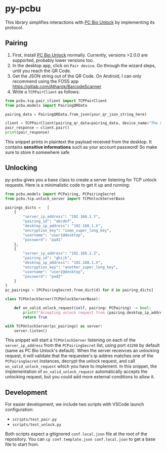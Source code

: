 # py-pcbu

This library simplifies interactions with [PC Bio Unlock](https://github.com/MeisApps/pcbu-desktop) by implementing its protocol.

## Pairing

1. First, install [PC Bio Unlock](https://meis-apps.com/pc-bio-unlock/how-to-install) normally. Currently, versions >2.0.0 are supported, probably lower versions too.
2. In the desktop app, click on `Pair device`. Go through the wizard steps, until you reach the QR Code.
3. Get the JSON string out of the QR Code. On Android, I can only recommend using  the FOSS app https://gitlab.com/Atharok/BarcodeScanner
4. Write a `TCPPairClient` as follows:
```python
from pcbu.tcp.pair_client import TCPPairClient
from pcbu.models import PairingQRData

pairing_data = PairingQRData.from_json(your_qr_json_string_here)

client = TCPPairClient(pairing_qr_data=pairing_data, device_name="The name of the device authorizing unlocks")
pair_response = client.pair()
print(pair_response)
```

This snippet prints in plaintext the payload received from the desktop. It contains **sensitive informations** such as your account password! So make sure to store it somewhere safe

## Unlocking
py-pcbu gives you a base class to create a server listening for TCP unlock requests. Here is a minimalistic code to get it up and running:
```python
from pcbu.models import PCPairing, PCPairingSecret
from pcbu.tcp.unlock_server import TCPUnlockServerBase

pairings_dicts =   [
    {
        "server_ip_address": "192.168.1.Y",
        "pairing_id": "abcdef",
        "desktop_ip_address": "192.168.1.X",
        "encryption_key": "some_super_long_key",
        "username": "user1@desktop",
        "password": "pwd1"
    },
    {
        "server_ip_address": "192.168.2.Z",
        "pairing_id": "ghijk",
        "desktop_ip_address": "192.168.1.X",
        "encryption_key": "another_super_long_key",
        "username": "user2@desktop",
        "password": "pwd2"
    }
]
pc_pairings = [PCPairingSecret.from_dict(d) for d in pairing_dicts]

class TCPUnlockServer(TCPUnlockServerBase):

    def on_valid_unlock_request(self, pairing: PCPairing) -> bool:
        print(f"Accepting unlock request from {pairing.desktop_ip_address}!")
        return True

with TCPUnlockServer(pc_pairings) as server:
    server.listen()
```

This snippet will start a `TCPUnlockServer` listening on each of the `server_ip_address` from the `PCPairingSecret` list, using port `43298` by default (same as PC Bio Unlock's default).
When the server receivces an unlocking request, it will validate that the requestee's ip addres matches one of the `PCPairingSecret` instances, decrypt the unlock request, and call `on_valid_unlock_request` which you have to implement.
In this snippet, the implementation of `on_valid_unlock_request` automatically accepts the unlocking request, but you could add more external conditions to allow it.

## Development
For easier development, we include two scripts with VSCode launch configuration:
 - `scripts/test_pair.py`
 - `scripts/test_unlock.py`

Both scripts expect a gitignored `conf.local.json` file at the root of the repository. You can `cp conf.template.json conf.local.json` to get a base file to start from.